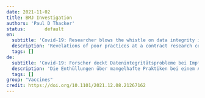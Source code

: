 ```yaml
---
date: 2021-11-02
title: BMJ Investigation  
authors: 'Paul D Thacker'
status:       default
en:
  subtitle: 'Covid-19: Researcher blows the whistle on data integrity issues in Pfizer’s vaccine trial'
  description: 'Revelations of poor practices at a contract research company helping to carry out Pfizer’s pivotal covid-19 vaccine trial raise questions about data integrity and regulatory oversight.'
  tags: []
de: 
  subtitle: 'Covid-19: Forscher deckt Datenintegritätsprobleme bei Impfstoffstudie von Pfizer auf'
  description: 'Die Enthüllungen über mangelhafte Praktiken bei einem Auftragsforschungsunternehmen, das an der Durchführung der entscheidenden Covid-19-Impfstoffstudie von Pfizer beteiligt war, werfen Fragen zur Datenintegrität und behördlichen Aufsicht auf.'
  tags: []
group: "Vaccines"
credit: https://doi.org/10.1101/2021.12.08.21267162
---
```

